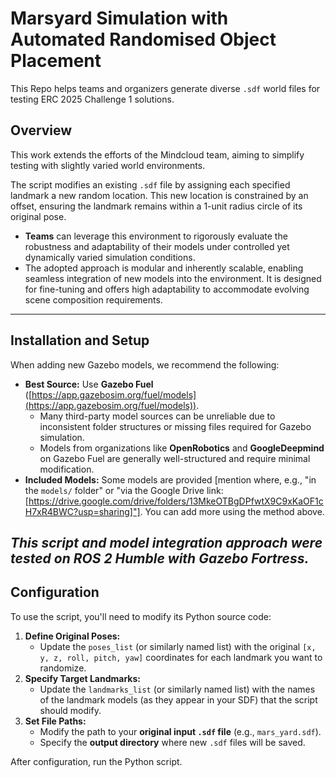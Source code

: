 # Marsyard Simulation with Automated Randomised Object Placement

This Repo helps teams and organizers generate diverse `.sdf` world files for testing ERC 2025 Challenge 1 solutions.

## Overview

This work extends the efforts of the Mindcloud team, aiming to simplify testing with slightly varied world environments.

The script modifies an existing `.sdf` file by assigning each specified landmark a new random location. This new location is constrained by an offset, ensuring the landmark remains within a 1-unit radius circle of its original pose.

*   **Teams** can leverage this environment to rigorously evaluate the robustness and adaptability of their models under controlled yet dynamically varied simulation conditions.
*   The adopted approach is modular and inherently scalable, enabling seamless integration of new models into the environment. It is designed for fine-tuning and offers high adaptability to accommodate evolving scene composition requirements.
---
## Installation and Setup

When adding new Gazebo models, we recommend the following:

*   **Best Source:** Use **Gazebo Fuel** ([https://app.gazebosim.org/fuel/models](https://app.gazebosim.org/fuel/models)).
    *   Many third-party model sources can be unreliable due to inconsistent folder structures or missing files required for Gazebo simulation.
    *   Models from organizations like **OpenRobotics** and **GoogleDeepmind** on Gazebo Fuel are generally well-structured and require minimal modification.
*   **Included Models:** Some models are provided [mention where, e.g., "in the `models/` folder" or "via the Google Drive link: [https://drive.google.com/drive/folders/13MkeOTBgDPfwtX9C9xKaOF1cH7xR4BWC?usp=sharing]"]. You can add more using the method above.

*This script and model integration approach were tested on ROS 2 Humble with Gazebo Fortress.*
---
## Configuration

To use the script, you'll need to modify its Python source code:

1.  **Define Original Poses:**
    *   Update the `poses_list` (or similarly named list) with the original `[x, y, z, roll, pitch, yaw]` coordinates for each landmark you want to randomize.
2.  **Specify Target Landmarks:**
    *   Update the `landmarks_list` (or similarly named list) with the names of the landmark models (as they appear in your SDF) that the script should modify.
3.  **Set File Paths:**
    *   Modify the path to your **original input `.sdf` file** (e.g., `mars_yard.sdf`).
    *   Specify the **output directory** where new `.sdf` files will be saved.

After configuration, run the Python script.
